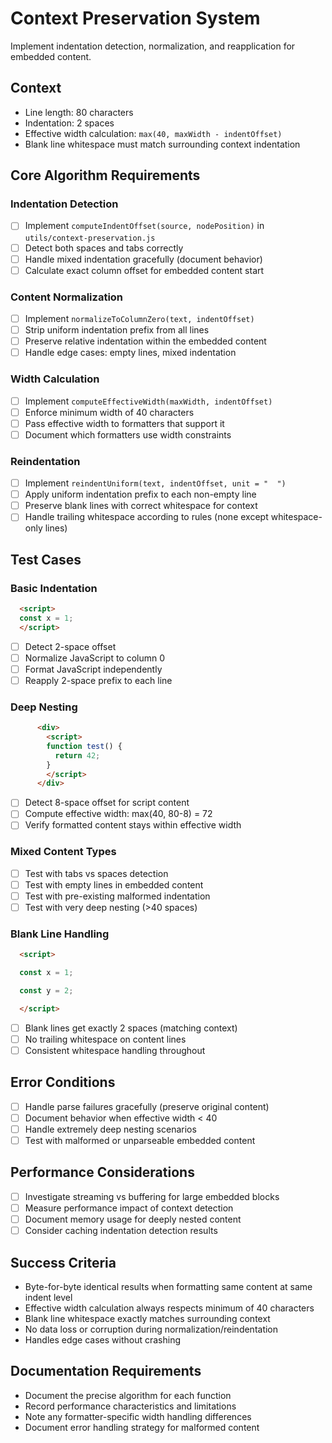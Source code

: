 # Context Preservation System

Implement indentation detection, normalization, and reapplication for embedded content.

## Context
- Line length: 80 characters
- Indentation: 2 spaces
- Effective width calculation: `max(40, maxWidth - indentOffset)`
- Blank line whitespace must match surrounding context indentation

## Core Algorithm Requirements

### Indentation Detection
- [ ] Implement `computeIndentOffset(source, nodePosition)` in `utils/context-preservation.js`
- [ ] Detect both spaces and tabs correctly
- [ ] Handle mixed indentation gracefully (document behavior)
- [ ] Calculate exact column offset for embedded content start

### Content Normalization  
- [ ] Implement `normalizeToColumnZero(text, indentOffset)`
- [ ] Strip uniform indentation prefix from all lines
- [ ] Preserve relative indentation within the embedded content
- [ ] Handle edge cases: empty lines, mixed indentation

### Width Calculation
- [ ] Implement `computeEffectiveWidth(maxWidth, indentOffset)`
- [ ] Enforce minimum width of 40 characters
- [ ] Pass effective width to formatters that support it
- [ ] Document which formatters use width constraints

### Reindentation
- [ ] Implement `reindentUniform(text, indentOffset, unit = "  ")`
- [ ] Apply uniform indentation prefix to each non-empty line
- [ ] Preserve blank lines with correct whitespace for context
- [ ] Handle trailing whitespace according to rules (none except whitespace-only lines)

## Test Cases

### Basic Indentation
```html
  <script>
  const x = 1;
  </script>
```
- [ ] Detect 2-space offset
- [ ] Normalize JavaScript to column 0
- [ ] Format JavaScript independently  
- [ ] Reapply 2-space prefix to each line

### Deep Nesting
```html
      <div>
        <script>
        function test() {
          return 42;
        }
        </script>
      </div>
```
- [ ] Detect 8-space offset for script content
- [ ] Compute effective width: max(40, 80-8) = 72
- [ ] Verify formatted content stays within effective width

### Mixed Content Types
- [ ] Test with tabs vs spaces detection
- [ ] Test with empty lines in embedded content
- [ ] Test with pre-existing malformed indentation
- [ ] Test with very deep nesting (>40 spaces)

### Blank Line Handling
```html
  <script>

  const x = 1;

  const y = 2;

  </script>
```
- [ ] Blank lines get exactly 2 spaces (matching context)
- [ ] No trailing whitespace on content lines
- [ ] Consistent whitespace handling throughout

## Error Conditions
- [ ] Handle parse failures gracefully (preserve original content)
- [ ] Document behavior when effective width < 40
- [ ] Handle extremely deep nesting scenarios
- [ ] Test with malformed or unparseable embedded content

## Performance Considerations  
- [ ] Investigate streaming vs buffering for large embedded blocks
- [ ] Measure performance impact of context detection
- [ ] Document memory usage for deeply nested content
- [ ] Consider caching indentation detection results

## Success Criteria
- Byte-for-byte identical results when formatting same content at same indent level
- Effective width calculation always respects minimum of 40 characters
- Blank line whitespace exactly matches surrounding context
- No data loss or corruption during normalization/reindentation
- Handles edge cases without crashing

## Documentation Requirements
- Document the precise algorithm for each function
- Record performance characteristics and limitations
- Note any formatter-specific width handling differences  
- Document error handling strategy for malformed content
